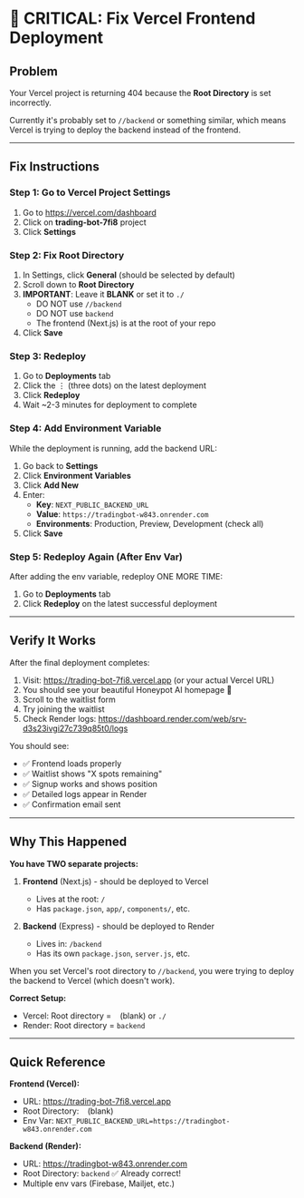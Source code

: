 # 🚨 CRITICAL: Fix Vercel Frontend Deployment

## Problem
Your Vercel project is returning 404 because the **Root Directory** is set incorrectly.

Currently it's probably set to `//backend` or something similar, which means Vercel is trying to deploy the backend instead of the frontend.

---

## Fix Instructions

### Step 1: Go to Vercel Project Settings
1. Go to https://vercel.com/dashboard
2. Click on **trading-bot-7fi8** project
3. Click **Settings**

### Step 2: Fix Root Directory
1. In Settings, click **General** (should be selected by default)
2. Scroll down to **Root Directory**
3. **IMPORTANT**: Leave it **BLANK** or set it to `./`
   - DO NOT use `//backend`
   - DO NOT use `backend`
   - The frontend (Next.js) is at the root of your repo
4. Click **Save**

### Step 3: Redeploy
1. Go to **Deployments** tab
2. Click the ⋮ (three dots) on the latest deployment
3. Click **Redeploy**
4. Wait ~2-3 minutes for deployment to complete

### Step 4: Add Environment Variable
While the deployment is running, add the backend URL:

1. Go back to **Settings**
2. Click **Environment Variables**
3. Click **Add New**
4. Enter:
   - **Key**: `NEXT_PUBLIC_BACKEND_URL`
   - **Value**: `https://tradingbot-w843.onrender.com`
   - **Environments**: Production, Preview, Development (check all)
5. Click **Save**

### Step 5: Redeploy Again (After Env Var)
After adding the env variable, redeploy ONE MORE TIME:
1. Go to **Deployments** tab
2. Click **Redeploy** on the latest successful deployment

---

## Verify It Works

After the final deployment completes:

1. Visit: https://trading-bot-7fi8.vercel.app (or your actual Vercel URL)
2. You should see your beautiful Honeypot AI homepage 🐝
3. Scroll to the waitlist form
4. Try joining the waitlist
5. Check Render logs: https://dashboard.render.com/web/srv-d3s23ivgi27c739q85t0/logs

You should see:
- ✅ Frontend loads properly
- ✅ Waitlist shows "X spots remaining"
- ✅ Signup works and shows position
- ✅ Detailed logs appear in Render
- ✅ Confirmation email sent

---

## Why This Happened

**You have TWO separate projects:**
1. **Frontend** (Next.js) - should be deployed to Vercel
   - Lives at the root: `/`
   - Has `package.json`, `app/`, `components/`, etc.

2. **Backend** (Express) - should be deployed to Render
   - Lives in: `/backend`
   - Has its own `package.json`, `server.js`, etc.

When you set Vercel's root directory to `//backend`, you were trying to deploy the backend to Vercel (which doesn't work).

**Correct Setup:**
- Vercel: Root directory = ` ` (blank) or `./`
- Render: Root directory = `backend`

---

## Quick Reference

**Frontend (Vercel):**
- URL: https://trading-bot-7fi8.vercel.app
- Root Directory: ` ` (blank)
- Env Var: `NEXT_PUBLIC_BACKEND_URL=https://tradingbot-w843.onrender.com`

**Backend (Render):**
- URL: https://tradingbot-w843.onrender.com
- Root Directory: `backend` ✅ Already correct!
- Multiple env vars (Firebase, Mailjet, etc.)


